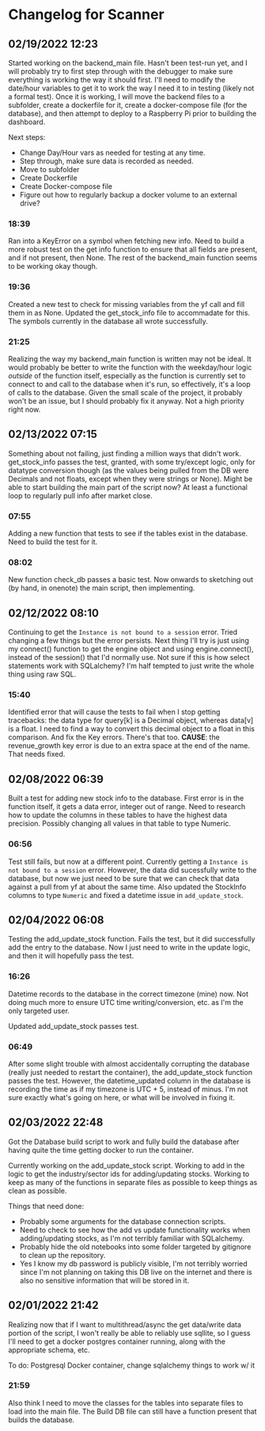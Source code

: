 # Changelog for Scanner

## 02/19/2022 12:23
Started working on the backend_main file. Hasn't been test-run yet, and I will probably try to first step through with the debugger to make sure everything is working the way it should first. I'll need to modify the date/hour variables to get it to work the way I need it to in testing (likely not a formal test). Once it is working, I will move the backend files to a subfolder, create a dockerfile for it, create a docker-compose file (for the database), and then attempt to deploy to a Raspberry Pi prior to building the dashboard.

Next steps:
- Change Day/Hour vars as needed for testing at any time.
- Step through, make sure data is recorded as needed.
- Move to subfolder
- Create Dockerfile
- Create Docker-compose file
- Figure out how to regularly backup a docker volume to an external drive?

### 18:39
Ran into a KeyError on a symbol when fetching new info. Need to build a more robust test on the get info function to ensure that all fields are present, and if not present, then None. The rest of the backend_main function seems to be working okay though.

### 19:36
Created a new test to check for missing variables from the yf call and fill them in as None. Updated the get_stock_info file to accommadate for this. The symbols currently in the database all wrote successfully.

### 21:25
Realizing the way my backend_main function is written may not be ideal. It would probably be better to write the function with the weekday/hour logic *outside* of the function itself, especially as the function is currently set to connect to and call to the database when it's run, so effectively, it's a loop of calls to the database. Given the small scale of the project, it probably won't be an issue, but I should probably fix it anyway. Not a high priority right now.

## 02/13/2022 07:15
Something about not failing, just finding a million ways that didn't work. get_stock_info passes the test, granted, with some try/except logic, only for datatype conversion though (as the values being pulled from the DB were Decimals and not floats, except when they were strings or None). Might be able to start building the main part of the script now? At least a functional loop to regularly pull info after market close.

### 07:55
Adding a new function that tests to see if the tables exist in the database. Need to build the test for it.

### 08:02
New function check_db passes a basic test. Now onwards to sketching out (by hand, in onenote) the main script, then implementing.

## 02/12/2022 08:10
Continuing to get the `Instance is not bound to a session` error. Tried changing a few things but the error persists. Next thing I'll try is just using my connect() function to get the engine object and using engine.connect(), instead of the session() that I'd normally use. Not sure if this is how select statements work with SQLalchemy? I'm half tempted to just write the whole thing using raw SQL.

### 15:40
Identified error that will cause the tests to fail when I stop getting tracebacks: the data type for query[k] is a Decimal object, whereas data[v] is a float. I need to find a way to convert this decimal object to a float in this comparison. And fix the Key errors. There's that too. **CAUSE**: the revenue_growth key error is due to an extra space at the end of the name. That needs fixed.

## 02/08/2022 06:39
Built a test for adding new stock info to the database. First error is in the function itself, it gets a data error, integer out of range. Need to research how to update the columns in these tables to have the highest data precision. Possibly changing all values in that table to type Numeric.

### 06:56
Test still fails, but now at a different point. Currently getting a `Instance is not bound to a session` error. However, the data did sucessfully write to the database, but now we just need to be sure that we can check that data against a pull from yf at about the same time. Also updated the StockInfo columns to type `Numeric` and fixed a datetime issue in `add_update_stock`.

## 02/04/2022 06:08
Testing the add_update_stock function. Fails the test, but it did successfully add the entry to the database. Now I just need to write in the update logic, and then it will hopefully pass the test. 

### 16:26

Datetime records to the database in the correct timezone (mine) now. Not doing much more to ensure UTC time writing/conversion, etc. as I'm the only targeted user.

Updated add_update_stock passes test.

### 06:49
After some slight trouble with almost accidentally corrupting the database (really just needed to restart the container), the add_update_stock function passes the test. However, the datetime_updated column in the database is recording the time as if my timezone is UTC + 5, instead of minus. I'm not sure exactly what's going on here, or what will be involved in fixing it.

## 02/03/2022 22:48
Got the Database build script to work and fully build the database after having quite the time getting docker to run the container. 

Currently working on the add_update_stock script. Working to add in the logic to get the industry/sector ids for adding/updating stocks. Working to keep as many of the functions in separate files as possible to keep things as clean as possible.

Things that need done:
- Probably some arguments for the database connection scripts.
- Need to check to see how the add vs update functionality works when adding/updating stocks, as I'm not terribly familiar with SQLalchemy.
- Probably hide the old notebooks into some folder targeted by gitignore to clean up the repository.
- Yes I know my db password is publicly visible, I'm not terribly worried since I'm not planning on taking this DB live on the internet and there is also no sensitive information that will be stored in it.

## 02/01/2022 21:42
Realizing now that if I want to multithread/async the get data/write data portion of the script, I won't really be able to reliably use sqllite, so I guess I'll need to get a docker postgres container running, along with the appropriate schema, etc.

To do: Postgresql Docker container, change sqlalchemy things to work w/ it

### 21:59
Also think I need to move the classes for the tables into separate files to load into the main file. The Build DB file can still have a function present that builds the database.